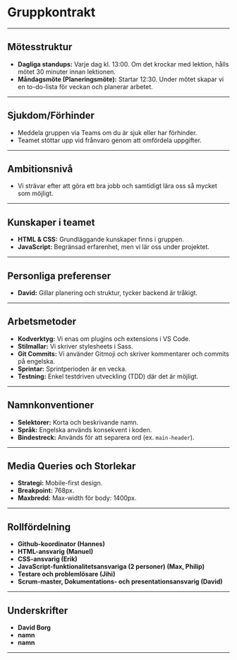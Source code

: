 # Gruppkontrakt

---

## **Mötesstruktur**

- **Dagliga standups:** Varje dag kl. 13:00. Om det krockar med lektion, hålls mötet 30 minuter innan lektionen.
- **Måndagsmöte (Planeringsmöte):** Startar 12:30. Under mötet skapar vi en to-do-lista för veckan och planerar arbetet.

---

## **Sjukdom/Förhinder**

- Meddela gruppen via Teams om du är sjuk eller har förhinder.
- Teamet stöttar upp vid frånvaro genom att omfördela uppgifter.

---

## **Ambitionsnivå**

- Vi strävar efter att göra ett bra jobb och samtidigt lära oss så mycket som möjligt.

---

## **Kunskaper i teamet**

- **HTML & CSS:** Grundläggande kunskaper finns i gruppen.
- **JavaScript:** Begränsad erfarenhet, men vi lär oss under projektet.

---

## **Personliga preferenser**

- **David:** Gillar planering och struktur, tycker backend är tråkigt.

---

## **Arbetsmetoder**

- **Kodverktyg:** Vi enas om plugins och extensions i VS Code.
- **Stilmallar:** Vi skriver stylesheets i Sass.
- **Git Commits:** Vi använder Gitmoji och skriver kommentarer och commits på engelska.
- **Sprintar:** Sprintperioden är en vecka.
- **Testning:** Enkel testdriven utveckling (TDD) där det är möjligt.

---

## **Namnkonventioner**

- **Selektorer:** Korta och beskrivande namn.
- **Språk:** Engelska används konsekvent i koden.
- **Bindestreck:** Används för att separera ord (ex. `main-header`).

---

## **Media Queries och Storlekar**

- **Strategi:** Mobile-first design.
- **Breakpoint:** 768px.
- **Maxbredd:** Max-width för body: 1400px.

---

## **Rollfördelning**

- **Github-koordinator (Hannes)**
- **HTML-ansvarig (Manuel)**
- **CSS-ansvarig (Erik)**
- **JavaScript-funktionalitetsansvariga (2 personer) (Max, Philip)**
- **Testare och problemlösare (Jihi)**
- **Scrum-master, Dokumentations- och presentationsansvarig (David)**

---

## **Underskrifter**

- **David Borg**
- **namn**
- **namn**

---
